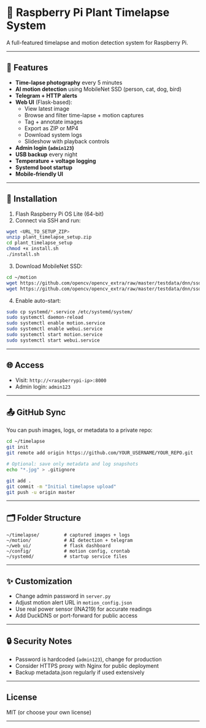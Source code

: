 
# 🌱 Raspberry Pi Plant Timelapse System

A full-featured timelapse and motion detection system for Raspberry Pi.

---

## 📸 Features

- **Time-lapse photography** every 5 minutes
- **AI motion detection** using MobileNet SSD (person, cat, dog, bird)
- **Telegram + HTTP alerts**
- **Web UI** (Flask-based):
  - View latest image
  - Browse and filter time-lapse + motion captures
  - Tag + annotate images
  - Export as ZIP or MP4
  - Download system logs
  - Slideshow with playback controls
- **Admin login (`admin123`)**
- **USB backup** every night
- **Temperature + voltage logging**
- **Systemd boot startup**
- **Mobile-friendly UI**

---

## 🔧 Installation

1. Flash Raspberry Pi OS Lite (64-bit)
2. Connect via SSH and run:
```bash
wget <URL_TO_SETUP_ZIP>
unzip plant_timelapse_setup.zip
cd plant_timelapse_setup
chmod +x install.sh
./install.sh
```

3. Download MobileNet SSD:
```bash
cd ~/motion
wget https://github.com/opencv/opencv_extra/raw/master/testdata/dnn/ssd_mobilenet_v3_large_coco_2020_01_14.pb -O mobilenet_ssd.pb
wget https://github.com/opencv/opencv_extra/raw/master/testdata/dnn/ssd_mobilenet_v3_large_coco_2020_01_14.pbtxt -O mobilenet_ssd.pbtxt
```

4. Enable auto-start:
```bash
sudo cp systemd/*.service /etc/systemd/system/
sudo systemctl daemon-reload
sudo systemctl enable motion.service
sudo systemctl enable webui.service
sudo systemctl start motion.service
sudo systemctl start webui.service
```

---

## 🌐 Access

- Visit: `http://<raspberrypi-ip>:8000`
- Admin login: `admin123`

---

## 📤 GitHub Sync

You can push images, logs, or metadata to a private repo:

```bash
cd ~/timelapse
git init
git remote add origin https://github.com/YOUR_USERNAME/YOUR_REPO.git

# Optional: save only metadata and log snapshots
echo "*.jpg" > .gitignore

git add .
git commit -m "Initial timelapse upload"
git push -u origin master
```

---

## 🗂️ Folder Structure

```
~/timelapse/         # captured images + logs
~/motion/            # AI detection + telegram
~/web_ui/            # flask dashboard
~/config/            # motion config, crontab
~/systemd/           # startup service files
```

---

## ✨ Customization

- Change admin password in `server.py`
- Adjust motion alert URL in `motion_config.json`
- Use real power sensor (INA219) for accurate readings
- Add DuckDNS or port-forward for public access

---

## 🔒 Security Notes

- Password is hardcoded (`admin123`), change for production
- Consider HTTPS proxy with Nginx for public deployment
- Backup metadata.json regularly if used extensively

---

## License

MIT (or choose your own license)

---
